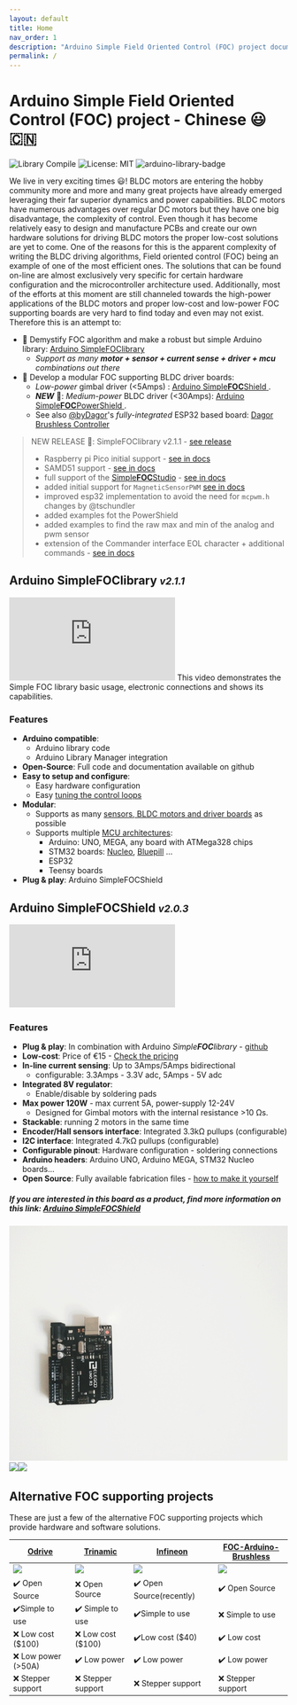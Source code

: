 ```yaml
---
layout: default
title: Home
nav_order: 1
description: "Arduino Simple Field Oriented Control (FOC) project documentation."
permalink: /
---
```

# Arduino Simple Field Oriented Control (FOC) project - Chinese 😃🇨🇳

![Library Compile](https://github.com/simplefoc/Arduino-FOC/workflows/Library%20Compile/badge.svg)
![License: MIT](https://img.shields.io/badge/License-MIT-yellow.svg)
![arduino-library-badge](https://www.ardu-badge.com/badge/Simple%20FOC.svg?)

We live in very exciting times 😃! BLDC motors are entering the hobby community more and more and many great projects have already emerged leveraging their far superior dynamics and power capabilities. BLDC motors have numerous advantages over regular DC motors but they have one big disadvantage, the complexity of control. Even though it has become relatively easy to design and manufacture PCBs and create our own hardware solutions for driving BLDC motors the proper low-cost solutions are yet to come. One of the reasons for this is the apparent complexity of writing the BLDC driving algorithms, Field oriented control (FOC) being an example of one of the most efficient ones.
The solutions that can be found on-line are almost exclusively very specific for certain hardware configuration and the microcontroller architecture used.
Additionally, most of the efforts at this moment are still channeled towards the high-power applications of the BLDC motors and proper low-cost and low-power FOC supporting boards are very hard to find today and even may not exist. <br>
Therefore this is an attempt to: 
- 🎯 Demystify FOC algorithm and make a robust but simple Arduino library: [Arduino <span class="simple">Simple<span class="foc">FOC</span>library</span> ](#arduino-simplefoclibrary-v160)
  - <i>Support as many <b>motor + sensor + current sense + driver + mcu</b> combinations out there</i>
- 🎯 Develop a modular FOC supporting BLDC driver boards:
   - *Low-power* gimbal driver (<5Amps) :   [Arduino <span class="simple">Simple<b>FOC</b>Shield</span> ](arduino_simplefoc_shield_showcase).
   - ***NEW*** 📢: *Medium-power* BLDC driver (<30Amps): [Arduino <span class="simple">Simple<b>FOC</b>PowerShield</span> ](https://github.com/simplefoc/Arduino-SimpleFOC-PowerShield).
   - See also [@byDagor](https://github.com/byDagor)'s *fully-integrated* ESP32 based board: [Dagor Brushless Controller](https://github.com/byDagor/Dagor-Brushless-Controller)


<blockquote class="info">
   <p class="heading">NEW RELEASE 📢: <span class="simple">Simple<span class="foc">FOC</span>library</span> v2.1.1 - <a href="https://github.com/simplefoc/Arduino-FOC/releases/tag/v2.1.1">see release</a></p>
   <ul>
      <li>Raspberry pi Pico initial support  - <a href="rpi_mcu">see in docs</a></li>
      <li>SAMD51 support  - <a href="samd_mcu">see in docs</a></li>
      <li>full support of the <a href="studio">Simple<b>FOC</b>Studio</a> - <a href="studio">see in docs</a></li>
      <li>added initial support for <code class="highlighter-rouge">MagneticSensorPWM</code> <a href="magnetic_sensor_pwm">see in docs</a></li>
      <li>improved esp32 implementation to avoid the need for <code class="highlighter-rouge">mcpwm.h</code> changes by @tschundler</li>
      <li>added examples fot the PowerShield</li>
      <li>added examples to find the raw max and min of the analog and pwm sensor</li>
      <li>extension of the Commander interface EOL character + additional commands  - <a href="commander_interface">see in docs</a></li>
   </ul>
</blockquote>


## Arduino <span class="simple">Simple<span class="foc">FOC</span>library</span> <i><small>v2.1.1</small></i>
<iframe class="youtube"  src="https://www.youtube.com/embed/Y5kLeqTc6Zk" frameborder="0" allow="accelerometer; autoplay; encrypted-media; gyroscope; picture-in-picture" allowfullscreen></iframe>
This video demonstrates the Simple FOC library basic usage, electronic connections and shows its capabilities.

### Features
- **Arduino compatible**: 
   - Arduino library code
  - Arduino Library Manager integration
- **Open-Source**: Full code and documentation available on github
- **Easy to setup and configure**: 
  - Easy hardware configuration
  - Easy [tuning the control loops](motion_control)
- **Modular**:
  - Supports as many [sensors,  BLDC motors  and  driver boards](supported_hardware) as possible
  - Supports multiple [MCU architectures](microcontrollers):
     - Arduino: UNO, MEGA, any board with ATMega328 chips
     - STM32 boards: [Nucleo](https://www.st.com/en/evaluation-tools/stm32-nucleo-boards.html), [Bluepill](https://stm32-base.org/boards/STM32F103C8T6-Blue-Pill.html) ...
     - ESP32
     - Teensy boards
- **Plug & play**: Arduino <span class="simple">Simple<span class="foc">FOC</span>Shield</span> 


## Arduino <span class="simple">Simple<span class="foc">FOC</span>Shield</span> <i><small>v2.0.3</small></i>
<iframe class="youtube"  src="https://www.youtube.com/embed/G5pbo0C6ujE" frameborder="0" allow="accelerometer; autoplay; encrypted-media; gyroscope; picture-in-picture" allowfullscreen></iframe>

### Features
- **Plug & play**: In combination with Arduino *Simple**FOC**library* - [github](https://github.com/simplefoc/Arduino-FOC)
- **Low-cost**: Price of €15 - [Check the pricing](https://www.simplefoc.com/shop) 
- **In-line current sensing**: Up to 3Amps/5Amps bidirectional
   - configurable: 3.3Amps - 3.3V adc, 5Amps - 5V adc
- **Integrated 8V regulator**: 
   - Enable/disable by soldering pads
- **Max power 120W** - max current 5A, power-supply 12-24V
   - Designed for Gimbal motors with the internal resistance >10 Ωs. 
- **Stackable**: running 2 motors in the same time
- **Encoder/Hall sensors interface**: Integrated 3.3kΩ pullups (configurable)
- **I2C interface**: Integrated 4.7kΩ pullups (configurable)
- **Configurable pinout**: Hardware configuration - soldering connections
- **Arduino headers**: Arduino UNO, Arduino MEGA, STM32 Nucleo boards...
- **Open Source**: Fully available fabrication files - [how to make it yourself](https://docs.simplefoc.com/arduino_simplefoc_shield_fabrication)

##### If you are interested in this board as a product, find more information on this link: [Arduino <span class="simple">Simple<span class="foc">FOC</span>Shield</span>](https://simplefoc.com/simplefoc_shield_product)


<p><img src="extras/Images/simple_foc_shield_v13_small.gif" class="img200" ><img src="https://simplefoc.com/assets/img/v1.jpg" class="img200 img_half" ><img src="https://simplefoc.com/assets/img/v2.jpg" class="img200 img_half" ></p>

## Alternative FOC supporting projects
These are just a few of the alternative FOC supporting projects which provide hardware and software solutions. 

<a href="https://odriverobotics.com/" >Odrive</a> | <a href="https://www.youtube.com/watch?v=g2BHEdvW9bU">Trinamic</a> | <a href="https://www.infineon.com/cms/en/product/evaluation-boards/bldc_shield_tle9879/" >Infineon</a> | <a href="https://github.com/gouldpa/FOC-Arduino-Brushless">FOC-Arduino-Brushless</a>
------------ | ------------- | ------------ | -------------
<img src="https://static1.squarespace.com/static/58aff26de4fcb53b5efd2f02/t/5c2c766921c67c143049cbd3/1546417803031/?format=1200w" style="width:100%;max-width:250px"  > | <img src="https://i3.ytimg.com/vi/g2BHEdvW9bU/maxresdefault.jpg" style="width:100%;max-width:250px"  > | <img src="https://www.infineon.com/export/sites/default/_images/product/evaluation-boards/BLDC_Motor_Shild_with_TLE9879QXA40.jpg_1711722916.jpg" style="width:100%;max-width:250px"  >| <img src="https://hackster.imgix.net/uploads/attachments/998086/dev_kit_89eygMekks.jpg?auto=compress%2Cformat&w=1280&h=960&fit=max" style="width:100%;max-width:250px"  >
✔️ Open Source | ❌ Open Source | ✔️ Open Source(recently) | ✔️ Open Source
✔️Simple to use | ✔️ Simple to use | ✔️Simple to use | ❌ Simple to use
❌ Low cost ($100) | ❌ Low cost ($100) | ✔️Low cost ($40) | ✔️ Low cost
❌ Low power (>50A) | ✔️ Low power  | ✔️  Low power | ✔️ Low power
❌ Stepper support | ❌ Stepper support | ❌ Stepper support | ❌ Stepper support